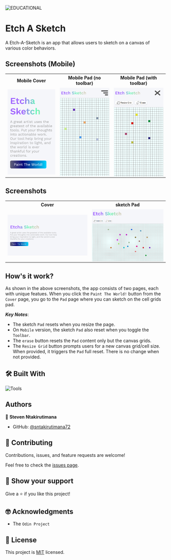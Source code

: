 ![EDUCATIONAL](https://img.shields.io/badge/EDUCATIONAL-ee4f51)



# Etch A Sketch

A Etch-A-Sketch is an app that allows users to sketch on a canvas of various color behaviors.

## Screenshots (Mobile)
<table>
<tr>
<th>Mobile Cover</th>
<th>Mobile Pad (no toolbar)</th>
<th>Mobile Pad (with toolbar)</th>
</tr>
<tr>
<td><img src="./screenshots/Mobile Cover.png" align="center"></td>
<td><img src="./screenshots/Mobile Pad - 0.png" align="center"></td>
<td><img src="./screenshots/Mobile Pad - 1.png" align="center"></td>
</tr>
</table>

## Screenshots

<table>
<tr>
<th>Cover</th>
<th>sketch Pad</th>
</tr>
<tr>
<td><img src="./screenshots/Desktop Cover.png" align="center"></td>
<td><img src="./screenshots/Desktop Pad.png" align="center"></td>
</tr>
</table>


## How's it work?

As shown in the above screenshots, the app consists of two pages, each with unique featues. When you click the `Paint The World!` button from the `Cover` page, you go to the `Pad` page where you can sketch on the cell grids pad.

**_Key Notes_**:
- The sketch `Pad` resets when you resize the page.
- On `Mobile` version, the sketch `Pad` also reset when you toggle the `Toolbar`.
- The `erase` button resets the `Pad` content only but the canvas grids.
- The `Resize Grid` button prompts users for a new canvas grid/cell size. When provided, it triggers the `Pad` full reset. There is no change when not provided.


## 🛠️ Built With

![Tools](https://skillicons.dev/icons?i=html,css,js,git,github)


## Authors

👤 **Steven Ntakirutimana**

- GitHub: [@sntakirutimana72](https://github.com/sntakirutimana72)


## 🤝 Contributing

Contributions, issues, and feature requests are welcome!

Feel free to check the [issues page](../../issues/).

## 🫶 Show your support

Give a ⭐️ if you like this project!

## 🤓 Acknowledgments

- The `Odin Project`

## 📝 License

This project is [MIT](./LICENSE) licensed.
